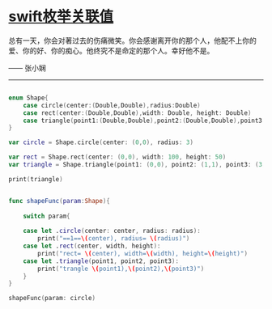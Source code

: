 # [swift枚举关联值](https://github.com/platojobs/SFLOG/issues/91)

总有一天，你会对著过去的伤痛微笑。你会感谢离开你的那个人，他配不上你的爱、你的好、你的痴心。他终究不是命定的那个人。幸好他不是。

—— 张小娴 ​​​​

---

```swift

enum Shape{
    case circle(center:(Double,Double),radius:Double)
    case rect(center:(Double,Double),width: Double, height: Double)
    case triangle(point1:(Double,Double),point2:(Double,Double),point3:(Double,Double))
}

var circle = Shape.circle(center: (0,0), radius: 3)

var rect = Shape.rect(center: (0,0), width: 100, height: 50)
var triangle = Shape.triangle(point1: (0,0), point2: (1,1), point3: (3, 3))

print(triangle)


func shapeFunc(param:Shape){
    
    switch param{
        
    case let .circle(center: center, radius: radius):
        print("==1==\(center), radius= \(radius)")
    case let .rect(center, width, height):
        print("rect= \(center), width=\(width), height=\(height)")
    case let .triangle(point1, point2, point3):
        print("trangle \(point1),\(point2),\(point3)")
    }
}

shapeFunc(param: circle)


```